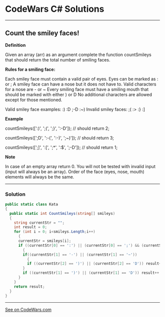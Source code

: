 # CodeWars C# Solutions

---

## Count the smiley faces!


**Definition**

Given an array (arr) as an argument complete the function countSmileys that should return the total number of smiling faces.

**Rules for a smiling face:**

Each smiley face must contain a valid pair of eyes. Eyes can be marked as : or ;
A smiley face can have a nose but it does not have to. Valid characters for a nose are - or ~
Every smiling face must have a smiling mouth that should be marked with either ) or D
No additional characters are allowed except for those mentioned.

Valid smiley face examples: :) :D ;-D :~)
Invalid smiley faces: ;( :> :} :]

**Example**

countSmileys([':)', ';(', ';}', ':-D']);       // should return 2;

countSmileys([';D', ':-(', ':-)', ';~)']);     // should return 3;

countSmileys([';]', ':[', ';*', ':$', ';-D']); // should return 1;

**Note**

In case of an empty array return 0. You will not be tested with invalid input (input will always be an array). Order of the face (eyes, nose, mouth) elements will always be the same.

---

### Solution


```c#
public static class Kata
{
  public static int CountSmileys(string[] smileys) 
  {
    string currentStr = "";
    int result = 0;
    for (int i = 0; i<smileys.Length;i++)
      {
      currentStr = smileys[i];
      if ((currentStr[0] == ':') || (currentStr[0] == ';') && (currentStr.Length > 1))
        {
        if((currentStr[1] == '-') || (currentStr[1] == '~'))
          {
          if ((currentStr[2] == ')') || (currentStr[2] == 'D')) result++;
        }
        if ((currentStr[1] == ')') || (currentStr[1] == 'D')) result++;
      }
    }
    return result;
  }
}
```

---


[See on CodeWars.com](https://www.codewars.com/kata/583203e6eb35d7980400002a/solutions/csharp?filter=me&sort=best_practice&invalids=false)
